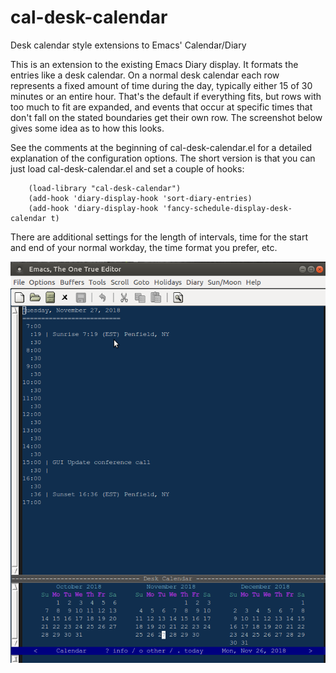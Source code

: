 # cal-desk-calendar
Desk calendar style extensions to Emacs' Calendar/Diary

This is an extension to the existing Emacs Diary display.  It formats the
entries like a desk calendar.  On a normal desk calendar each row represents
a fixed amount of time during the day, typically either 15 of 30 minutes or
an entire hour.  That's the default if everything fits, but rows with too much
to fit are expanded, and events that occur at specific times that don't fall
on the stated boundaries get their own row.  The screenshot below gives some
idea as to how this looks.

See the comments at the beginning of cal-desk-calendar.el for a detailed
explanation of the configuration options.  The short version is that you can
just load cal-desk-calendar.el and set a couple of hooks:
```
    (load-library "cal-desk-calendar")
    (add-hook 'diary-display-hook 'sort-diary-entries)
    (add-hook 'diary-display-hook 'fancy-schedule-display-desk-calendar t)
```
There are additional settings for the length of intervals, time for the start
and end of your normal workday, the time format you prefer, etc.

![screenshot](/Emacs-Desk-Calendar-screenshot.png "Emacs Desk Calendar screenshot")
